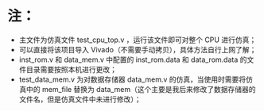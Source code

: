 # 注：
- 主文件为仿真文件 test_cpu_top.v ，运行该文件即可对整个 CPU 进行仿真；
- 可以直接将该项目导入 Vivado（不需要手动拷贝），具体方法自行上网了解；
- inst_rom.v 和 data_mem.v 中配置的 inst_rom.data 和 data_rom.data 的文件目录需要按照本机进行更改；
- test_data_mem.v 为对数据存储器 data_mem.v 的仿真，当使用时需要将仿真中的 mem_file 替换为 data_mem（这个主要是我后来修改了数据存储器的文件名，但是仿真文件中未进行修改）；

